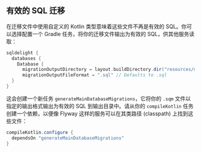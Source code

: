 ## 有效的 SQL 迁移

在迁移文件中使用自定义的 Kotlin 类型意味着这些文件不再是有效的 SQL。你可以选择配置一个 Gradle 任务，将你的迁移文件输出为有效的 SQL，供其他服务读取：

```groovy
sqldelight {
  databases {
    Database {
      migrationOutputDirectory = layout.buildDirectory.dir("resources/main/migrations")
      migrationOutputFileFormat = ".sql" // Defaults to .sql
  }
}
```

这会创建一个新任务 `generateMainDatabaseMigrations`，它将你的 `.sqm` 文件以指定的输出格式输出为有效的 SQL 到输出目录中。请从你的 `compileKotlin` 任务创建一个依赖，以便像 Flyway 这样的服务可以在其类路径 (classpath) 上找到这些文件：

```groovy
compileKotlin.configure {
  dependsOn "generateMainDatabaseMigrations"
}